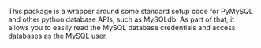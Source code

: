 This package is a wrapper around some standard setup code for PyMySQL and
other python database APIs, such as MySQLdb. As part of that, it allows
you to easily read the MySQL database credentials and access databases as
the MySQL user.


